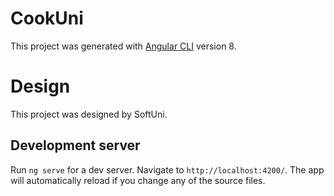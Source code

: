 # CookUni

This project was generated with [Angular CLI](https://github.com/angular/angular-cli) version 8.

# Design

This project was designed by SoftUni.

## Development server

Run `ng serve` for a dev server. Navigate to `http://localhost:4200/`. The app will automatically reload if you change any of the source files.

